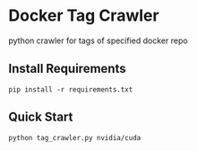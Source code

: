 # Docker Tag Crawler
python crawler for tags of specified docker repo

## Install Requirements
```shell
pip install -r requirements.txt
```

## Quick Start
```shell
python tag_crawler.py nvidia/cuda
```